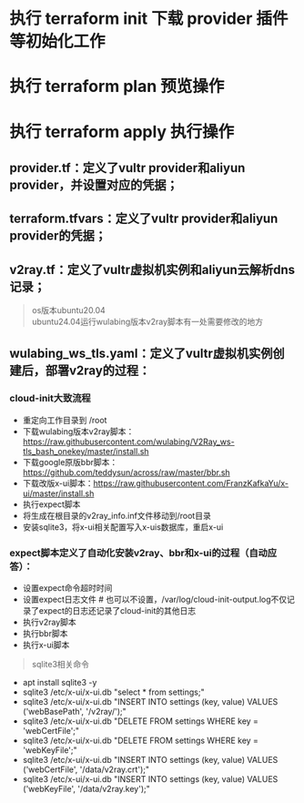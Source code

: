 # 执行 terraform init 下载 provider 插件等初始化工作
# 执行 terraform plan 预览操作
# 执行 terraform apply 执行操作

## provider.tf：定义了vultr provider和aliyun provider，并设置对应的凭据；

## terraform.tfvars：定义了vultr provider和aliyun provider的凭据；

## v2ray.tf：定义了vultr虚拟机实例和aliyun云解析dns记录；

> os版本ubuntu20.04  
> ubuntu24.04运行wulabing版本v2ray脚本有一处需要修改的地方

## wulabing_ws_tls.yaml：定义了vultr虚拟机实例创建后，部署v2ray的过程：

### cloud-init大致流程

- 重定向工作目录到 /root
- 下载wulabing版本v2ray脚本：https://raw.githubusercontent.com/wulabing/V2Ray_ws-tls_bash_onekey/master/install.sh
- 下载google原版bbr脚本：https://github.com/teddysun/across/raw/master/bbr.sh
- 下载改版x-ui脚本：https://raw.githubusercontent.com/FranzKafkaYu/x-ui/master/install.sh
- 执行expect脚本
- 将生成在根目录的v2ray_info.inf文件移动到/root目录
- 安装sqlite3，将x-ui相关配置写入x-uis数据库，重启x-ui

### expect脚本定义了自动化安装v2ray、bbr和x-ui的过程（自动应答）：

 - 设置expect命令超时时间
 - 设置expect日志文件  # 也可以不设置，/var/log/cloud-init-output.log不仅记录了expect的日志还记录了cloud-init的其他日志
 - 执行v2ray脚本
 - 执行bbr脚本
 - 执行x-ui脚本

> sqlite3相关命令

- apt install sqlite3 -y  
- sqlite3 /etc/x-ui/x-ui.db "select * from settings;"  
- sqlite3 /etc/x-ui/x-ui.db "INSERT INTO settings (key, value) VALUES ('webBasePath', '/v2ray/');"  
- sqlite3 /etc/x-ui/x-ui.db "DELETE FROM settings WHERE key = 'webCertFile';"  
- sqlite3 /etc/x-ui/x-ui.db "DELETE FROM settings WHERE key = 'webKeyFile';"  
- sqlite3 /etc/x-ui/x-ui.db "INSERT INTO settings (key, value) VALUES ('webCertFile', '/data/v2ray.crt');"  
- sqlite3 /etc/x-ui/x-ui.db "INSERT INTO settings (key, value) VALUES ('webKeyFile', '/data/v2ray.key');"  